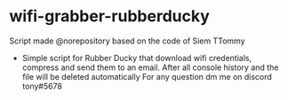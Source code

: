 # wifi-grabber-rubberducky
Script made @norepository based on the code of Siem TTommy
- Simple script for Rubber Ducky that download wifi credentials, compress and send them to an email. After all console history and the file will be deleted automatically
For any question dm me on discord tony#5678
